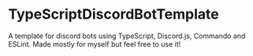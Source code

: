 # TypeScriptDiscordBotTemplate
A template for discord bots using TypeScript, Discord.js, Commando and ESLint. Made mostly for myself but feel free to use it!
